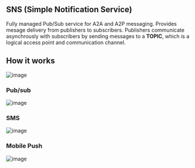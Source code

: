 ## SNS (Simple Notification Service)
Fully managed Pub/Sub service for A2A and A2P messaging. Provides mesage delivery from publishers to subscribers. Publishers communicate asynchrously with subscribers by sending messages to a **TOPIC**, which is a logical access point and communication channel.

## How it works
![image](https://github.com/nguyen1tech/learn-aws/assets/123853507/2ce9743d-3fae-487b-900b-94f551be88f8)

### Pub/sub
![image](https://github.com/nguyen1tech/learn-aws/assets/123853507/af021892-1e0c-4045-8438-21bbd5d77e01)

### SMS
![image](https://github.com/nguyen1tech/learn-aws/assets/123853507/d1a3432b-5263-4e19-934e-e1526bdac88b)

### Mobile Push
![image](https://github.com/nguyen1tech/learn-aws/assets/123853507/429466cf-7299-49bd-95dc-aac236e8f69f)
